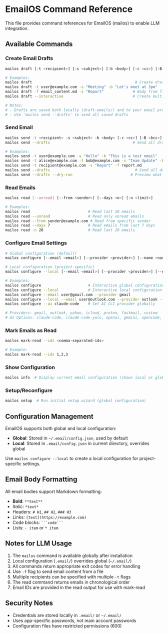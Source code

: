 # EmailOS Command Reference

This file provides command references for EmailOS (mailos) to enable LLM integration.

## Available Commands

### Create Email Drafts
```bash
mailos draft [-t <recipient>] [-s <subject>] [-b <body>] [-c <cc>] [-B <bcc>] [-f <file>]

# Examples:
mailos draft                                              # Create draft interactively
mailos draft -t user@example.com -s "Meeting" -b "Let's meet at 3pm"
mailos draft -f email_content.md -s "Report"             # Body from file
mailos draft --interactive                               # Create multiple drafts

# Notes:
# - Drafts are saved both locally (draft-emails/) and to your email provider's Drafts folder
# - Use 'mailos send --drafts' to send all saved drafts
```

### Send Email
```bash
mailos send -t <recipient> -s <subject> -b <body> [-c <cc>] [-B <bcc>] [-f <file>]
mailos send --drafts                                     # Send all draft emails

# Examples:
mailos send -t user@example.com -s "Hello" -b "This is a test email"
mailos send -t alice@example.com -t bob@example.com -s "Team Update" -b "Meeting at 3pm"
mailos send -t recipient@example.com -s "Report" -f report.md
mailos send --drafts                                      # Send all drafts from draft-emails/
mailos send --drafts --dry-run                          # Preview what would be sent
```

### Read Emails
```bash
mailos read [--unread] [--from <sender>] [--days <n>] [-n <limit>]

# Examples:
mailos read                          # Read last 10 emails
mailos read --unread                 # Read only unread emails
mailos read --from sender@example.com # Read from specific sender
mailos read --days 7                 # Read emails from last 7 days
mailos read -n 20                    # Read last 20 emails
```

### Configure Email Settings
```bash
# Global configuration (default)
mailos configure [--email <email>] [--provider <provider>] [--name <name>] [--ai <ai>]

# Local configuration (project-specific)
mailos configure --local [--email <email>] [--provider <provider>] [--name <name>] [--ai <ai>]

# Examples:
mailos configure                     # Interactive global configuration
mailos configure --local             # Interactive local configuration
mailos configure --email user@gmail.com --provider gmail
mailos configure --local --email user@outlook.com --provider outlook --name "John Doe"
mailos configure --ai claude-code    # Set AI CLI provider globally

# Providers: gmail, outlook, yahoo, icloud, proton, fastmail, custom
# AI Options: claude-code, claude-code-yolo, openai, gemini, opencode, none
```

### Mark Emails as Read
```bash
mailos mark-read --ids <comma-separated-ids>

# Example:
mailos mark-read --ids 1,2,3
```

### Show Configuration
```bash
mailos info  # Display current email configuration (shows local or global)
```

### Setup/Reconfigure
```bash
mailos setup  # Run initial setup wizard (global configuration)
```

## Configuration Management

EmailOS supports both global and local configuration:

- **Global**: Stored in `~/.email/config.json`, used by default
- **Local**: Stored in `.email/config.json` in current directory, overrides global

Use `mailos configure --local` to create a local configuration for project-specific settings.

## Email Body Formatting

All email bodies support Markdown formatting:
- **Bold**: `**text**`
- *Italic*: `*text*`
- Headers: `# H1`, `## H2`, `### H3`
- Links: `[text](https://example.com)`
- Code blocks: ` ```code``` `
- Lists: `- item` or `* item`

## Notes for LLM Usage

1. The `mailos` command is available globally after installation
2. Local configuration (`.email/`) overrides global (`~/.email/`)
3. All commands return appropriate exit codes for error handling
4. Use `-f` flag to send email content from a file
5. Multiple recipients can be specified with multiple `-t` flags
6. The read command returns emails in chronological order
7. Email IDs are provided in the read output for use with mark-read

## Security Notes

- Credentials are stored locally in `.email/` or `~/.email/`
- Uses app-specific passwords, not main account passwords
- Configuration files have restricted permissions (600)
